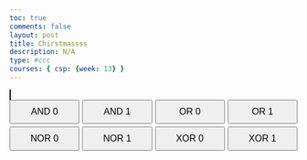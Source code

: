```yaml
---
toc: true
comments: false
layout: post
title: Chirstmassss
description: N/A
type: #ccc
courses: { csp: {week: 13} }
---
```

<html lang="en">
<head>
    <!-- Set character set and viewport -->
    <meta charset="UTF-8">
    <meta name="viewport" content="width=device-width, initial-scale=1.0">
    <!-- Set the title of the page -->
    <title>Pine Tree Logic Gates</title>
    <!-- Add a simple style to the canvas element -->
    <style>
        canvas {
            border: 1px solid #000;
        }
/* Style for the button container */
        .button-container {
            display: grid;
            grid-template-columns: repeat(4, 1fr); /* Create four columns with equal width */
            gap: 5px;
        }
 /* Style for each button */
        button {
            width: 100%;
            padding: 10px;
            font-size: 16px;
        }
    </style>
</head>
<body>
    <!-- Create a canvas element with ID 'pineTreeCanvas' and dimensions 400x400 -->
    <canvas id="pineTreeCanvas" width="400" height="400"></canvas>

<!-- Create buttons to simulate input values for logic gates -->
 <div class="button-container">
        <!-- AND Gate buttons -->
        <button onclick="setInputValue('and', 0)">AND 0</button>
        <button onclick="setInputValue('and', 1)">AND 1</button>
        <!-- OR Gate buttons -->
        <button onclick="setInputValue('or', 0)">OR 0</button>
        <button onclick="setInputValue('or', 1)">OR 1</button>
        <!-- NOR Gate buttons -->
        <button onclick="setInputValue('nor', 0)">NOR 0</button>
        <button onclick="setInputValue('nor', 1)">NOR 1</button>
        <!-- XOR Gate buttons -->
        <button onclick="setInputValue('xor', 0)">XOR 0</button>
        <button onclick="setInputValue('xor', 1)">XOR 1</button>
    </div>

<!-- JavaScript section -->
<script>
        // Get the canvas element and its 2D rendering context
        const canvas = document.getElementById('pineTreeCanvas');
        const ctx = canvas.getContext('2d');

        // Variables to track the state of logic gates
        let andLight = false;
        let orLight = false;
        let norLight = false;
        let xorLight = false;

        // Function to draw a colored dot on the canvas
        function drawDot(color, x, y) {
            ctx.beginPath();
            ctx.arc(x, y, 10, 0, 2 * Math.PI);
            ctx.fillStyle = color;
            ctx.fill();
            ctx.closePath();
        }

        // Function to draw the pine tree on the canvas
        function drawPineTree() {
            // Draw tree trunk
            ctx.beginPath();
            ctx.moveTo(200, 400);
            ctx.lineTo(200, 300);
            ctx.lineWidth = 20;
            ctx.strokeStyle = '#8B4513'; // SaddleBrown
            ctx.stroke();

            // Draw tree branches
            ctx.beginPath();
            ctx.moveTo(200, 300);
            ctx.lineTo(150, 200);
            ctx.lineTo(200, 250);
            ctx.lineTo(250, 200);
            ctx.lineTo(200, 300);
            ctx.lineWidth = 10;
            ctx.strokeStyle = '#228B22'; // ForestGreen
            ctx.stroke();

            // Draw dots for gates
            drawDot(andLight ? 'red' : 'gray', 200, 250);    // Red dot (AND gate)
            drawDot(orLight ? 'orange' : 'gray', 150, 200);   // Orange dot (OR gate)
            drawDot(norLight ? 'blue' : 'gray', 250, 200);    // Blue dot (NOR gate)
            drawDot(xorLight ? 'green' : 'gray', 200, 300);   // Green dot (XOR gate)
        }

        // Function to set input values for logic gates and redraw the pine tree
        function setInputValue(gate, value) {
            // Simulate logic gates
            switch (gate) {
                case 'and':
                    andLight = value === 1;
                    break;
                case 'or':
                    orLight = value === 1;
                    break;
                case 'nor':
                    norLight = value === 1;
                    break;
                case 'xor':
                    xorLight = value === 1;
                    break;
                default:
                    break;
            }

            // Redraw the pine tree with updated logic gates
            drawPineTree();
        }

        // Call the function to draw the initial pine tree
        drawPineTree();
    </script>
</body>
</html>
